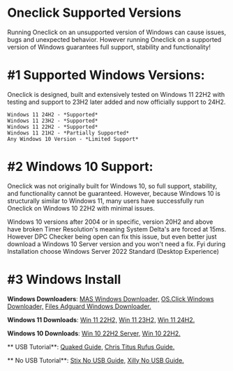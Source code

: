 # Oneclick Supported Versions

Running Oneclick on an unsupported version of Windows can cause issues, bugs and unexpected behavior.
However running Oneclick on a supported version of Windows guarantees full support, stability and functionality!

# #1 Supported Windows Versions:
Oneclick is designed, built and extensively tested on Windows 11 22H2 with testing and support to 23H2 later added and now officially support to 24H2.
```
Windows 11 24H2 - *Supported*
Windows 11 23H2 - *Supported*
Windows 11 22H2 - *Supported*
Windows 11 21H2 - *Partially Supported*
Any Windows 10 Version - *Limited Support*
```
# #2 Windows 10 Support:
Oneclick was not originally built for Windows 10, so full support, stability, and functionality cannot be guaranteed.
However, because Windows 10 is structurally similar to Windows 11, many users have successfully run Oneclick on Windows 10 22H2 with minimal issues.

Windows 10 versions after 2004 or in specific, version 20H2 and above have broken Timer Resolution's meaning System Delta's are forced at 15ms. However DPC Checker being open can fix this issue, but even better just download a Windows 10 Server version and you won't need a fix. Fyi during Installation choose Windows Server 2022 Standard (Desktop Experience)

# #3 Windows Install

**Windows Downloaders**: 
[MAS Windows Downloader,](https://massgrave.dev/genuine-installation-media)
[OS.Click Windows Downloader,](https://os.click/en)
[Files Adguard Windows Downloader.](https://files.rg-adguard.net/version/f0bd8307-d897-ef77-dbd6-216fefbe94c5)

**Windows 11 Downloads**: 
[Win 11 22H2,](https://os.click/en/Windows:Windows_11:22H2:22621.4169:Multi-Edition:en-us:x64)
[Win 11 23H2,](https://drive.massgrave.dev/en-us_windows_11_consumer_editions_version_23h2_updated_june_2025_x64_dvd_90f58599.iso)
[Win 11 24H2.](https://drive.massgrave.dev/en-us_windows_11_consumer_editions_version_24h2_updated_june_2025_x64_dvd_e743555f.iso)

**Windows 10 Downloads**: 
[Win 10 22H2 Server,](https://drive.massgrave.dev/en-us_windows_server_2022_updated_june_2025_x64_dvd_e200772d.iso)
[Win 10 22H2.](https://drive.massgrave.dev/en-us_windows_10_consumer_editions_version_22h2_updated_june_2025_x64_dvd_aace2d00.iso)

** USB Tutorial**: 
[Quaked Guide,](https://youtu.be/iO6n63TWv-E)
[Chris Titus Rufus Guide.](https://youtu.be/PYOsevW3KdA?si=TXlkbaY5YiDFsnRW&t=1381)

** No USB Tutorial**: 
[Stix No USB Guide,](https://www.youtube.com/watch?v=A3Ig7utyaPo)
[Xilly No USB Guide.](https://www.youtube.com/watch?v=FNaTnVvS_j0)
